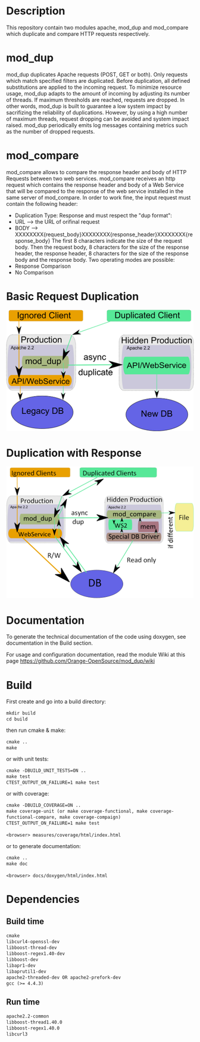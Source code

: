 Description
===========
This repository contain two modules apache, mod_dup and mod_compare which duplicate and compare HTTP requests  respectively.

mod_dup
=======
mod_dup duplicates Apache requests (POST, GET or both).
Only requests which match specified filters are duplicated.
Before duplication, all defined substitutions are applied to the incoming request.
To minimize resource usage, mod_dup adapts to the amount of incoming by adjusting its number of threads.
If maximum thresholds are reached, requests are dropped.
In other words, mod_dup is built to guarantee a low system impact by sacrifizing the reliability of duplications.
However, by using a high number of maximum threads, request dropping can be avoided and system impact raised.
mod_dup periodically emits log messages containing metrics such as the number of dropped requests.

mod_compare
===========
mod_compare allows to compare the response header and body of HTTP Requests between two web services.
mod_compare receives an http request which contains the response header and body of a Web Service that will be compared to the response of the web service installed in the same server of mod_compare.
In order to work fine, the input request must contain the following header:
 * Duplication Type: Response
and must respect the "dup format":
 * URL --> the URL of orifinal request 
 * BODY --> XXXXXXXX{request_body}XXXXXXXX{response_header}XXXXXXXX{response_body} 
The first 8 characters indicate the size of the request body. Then the request body, 8 characters for the size of the response header, the response header, 8 characters for the size of the response body and the response body.
Two operating modes are possible: 
 * Response Comparison
 * No Comparison

Basic Request Duplication
=========================
![](https://raw.githubusercontent.com/Orange-OpenSource/mod_dup/master/docs/mod_dup_overview.png)

Duplication with Response
=========================
![](https://raw.githubusercontent.com/Orange-OpenSource/mod_dup/master/docs/dup_comp.png)

Documentation
=============

To generate the technical documentation of the code using doxygen, see documentation in the Build section.

For usage and configuration documentation, read the module Wiki at this page https://github.com/Orange-OpenSource/mod_dup/wiki


Build
=====

First create and go into a build directory:

	mkdir build
	cd build

then run cmake & make:

	cmake ..
	make

or with unit tests:

	cmake -DBUILD_UNIT_TESTS=ON ..
	make test
	CTEST_OUTPUT_ON_FAILURE=1 make test

or with coverage:

	cmake -DBUILD_COVERAGE=ON ..
	make coverage-unit (or make coverage-functional, make coverage-functional-compare, make coverage-compaign)
	CTEST_OUTPUT_ON_FAILURE=1 make test

	<browser> measures/coverage/html/index.html

or to generate documentation:

	cmake ..
	make doc

	<browser> docs/doxygen/html/index.html

Dependencies
============

Build time
----------

	cmake
	libcurl4-openssl-dev
	libboost-thread-dev
	libboost-regex1.40-dev
	libboost-dev
	libapr1-dev
	libaprutil1-dev
	apache2-threaded-dev OR apache2-prefork-dev
	gcc (>= 4.4.3)

Run time
--------

	apache2.2-common
	libboost-thread1.40.0
	libboost-regex1.40.0
	libcurl3
